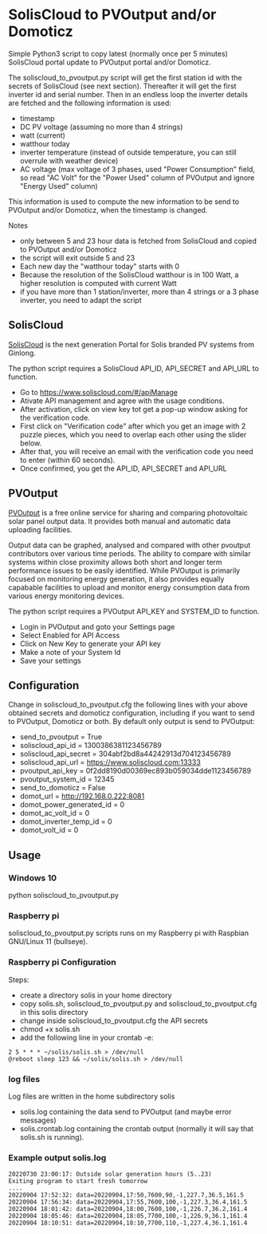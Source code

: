 # SolisCloud to PVOutput and/or Domoticz
Simple Python3 script to copy latest (normally once per 5 minutes) SolisCloud portal update to PVOutput portal and/or Domoticz.

The soliscloud_to_pvoutput.py script will get the first station id with the secrets of SolisCloud (see next section). Thereafter it will get the first inverter id and serial number. Then in an endless loop the inverter details are fetched and the following information is used:
* timestamp
* DC PV voltage (assuming no more than 4 strings)
* watt (current)
* watthour today
* inverter temperature (instead of outside temperature, you can still overrule with weather device)
* AC voltage (max voltage of 3 phases, used "Power Consumption" field, so read "AC Volt" for the "Power Used" column of PVOutput and ignore "Energy Used" column)

This information is used to compute the new information to be send to PVOutput and/or Domoticz, when the timestamp is changed.

Notes
* only between 5 and 23 hour data is fetched from SolisCloud and copied to PVOutput and/or Domoticz
* the script will exit outside 5 and 23
* Each new day the "watthour today" starts with 0
* Because the resolution of the SolisCloud watthour is in 100 Watt, a higher resolution is computed with current Watt
* if you have more than 1 station/inverter, more than 4 strings or a 3 phase inverter, you need to adapt the script

## SolisCloud
[SolisCloud](https://www.soliscloud.com/) is the next generation Portal for Solis branded PV systems from Ginlong.

The python script requires a SolisCloud API_ID, API_SECRET and API_URL to function.
* Go to https://www.soliscloud.com/#/apiManage
* Ativate API management and agree with the usage conditions.
* After activation, click on view key tot get a pop-up window asking for the verification code.
* First click on "Verification code" after which you get an image with 2 puzzle pieces, which you need to overlap each other using the slider below.
* After that, you will receive an email with the verification code you need to enter (within 60 seconds).
* Once confirmed, you get the API_ID, API_SECRET and API_URL

## PVOutput
[PVOutput](https://pvoutput.org/) is a free online service for sharing and comparing photovoltaic solar panel output data. It provides both manual and automatic data uploading facilities.

Output data can be graphed, analysed and compared with other pvoutput contributors over various time periods. The ability to compare with similar systems within close proximity allows both short and longer term performance issues to be easily identified. While PVOutput is primarily focused on monitoring energy generation, it also provides equally capabable facilities to upload and monitor energy consumption data from various energy monitoring devices.

The python script requires a PVOutput API_KEY and SYSTEM_ID to function.
* Login in PVOutput and goto your Settings page
* Select Enabled for API Access
* Click on New Key to generate your API key
* Make a note of your System Id
* Save your settings

## Configuration
Change in soliscloud_to_pvoutput.cfg the following lines with your above obtained secrets and domoticz configuration, including if you want to send to PVOutput, Domoticz or both. By default only output is send to PVOutput:
* send_to_pvoutput = True
* soliscloud_api_id = 1300386381123456789
* soliscloud_api_secret = 304abf2bd8a44242913d704123456789
* soliscloud_api_url = https://www.soliscloud.com:13333
* pvoutput_api_key = 0f2dd8190d00369ec893b059034dde1123456789
* pvoutput_system_id = 12345
* send_to_domoticz = False
* domot_url = http://192.168.0.222:8081
* domot_power_generated_id = 0
* domot_ac_volt_id = 0
* domot_inverter_temp_id = 0
* domot_volt_id = 0

## Usage
### Windows 10
python soliscloud_to_pvoutput.py

### Raspberry pi
soliscloud_to_pvoutput.py scripts runs on my Raspberry pi with Raspbian GNU/Linux 11 (bullseye).

### Raspberry pi Configuration
Steps:
* create a directory solis in your home directory
* copy solis.sh, soliscloud_to_pvoutput.py and soliscloud_to_pvoutput.cfg in this solis directory
* change inside soliscloud_to_pvoutput.cfg the API secrets
* chmod +x solis.sh
* add the following line in your crontab -e:

```
2 5 * * * ~/solis/solis.sh > /dev/null
@reboot sleep 123 && ~/solis/solis.sh > /dev/null
```

### log files
Log files are written in the home subdirectory solis
* solis.log containing the data send to PVOutput (and maybe error messages)
* solis.crontab.log containing the crontab output (normally it will say that solis.sh is running).

### Example output solis.log

```
20220730 23:00:17: Outside solar generation hours (5..23)
Exiting program to start fresh tomorrow
....
20220904 17:52:32: data=20220904,17:50,7600,90,-1,227.7,36.5,161.5
20220904 17:56:34: data=20220904,17:55,7600,100,-1,227.3,36.4,161.5
20220904 18:01:42: data=20220904,18:00,7600,100,-1,226.7,36.2,161.4
20220904 18:05:46: data=20220904,18:05,7700,100,-1,226.9,36.1,161.4
20220904 18:10:51: data=20220904,18:10,7700,110,-1,227.4,36.1,161.4

```
